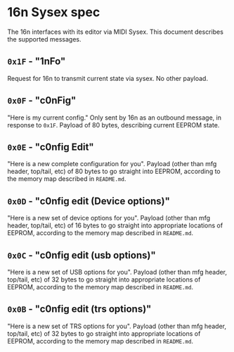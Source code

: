 # 16n Sysex spec

The 16n interfaces with its editor via MIDI Sysex. This document describes the supported messages.

## `0x1F` - "1nFo"

Request for 16n to transmit current state via sysex. No other payload.

## `0x0F` - "c0nFig"

"Here is my current config." Only sent by 16n as an outbound message, in response to `0x1F`. Payload of 80 bytes, describing current EEPROM state.

## `0x0E` - "c0nfig Edit"

"Here is a new complete configuration for you". Payload (other than mfg header, top/tail, etc) of 80 bytes to go straight into EEPROM, according to the memory map described in `README.md`.

## `0x0D` - "c0nfig edit (Device options)"

"Here is a new set of device options for you". Payload (other than mfg header, top/tail, etc) of 16 bytes to go straight into appropriate locations of EEPROM, according to the memory map described in `README.md`.

## `0x0C` - "c0nfig edit (usb options)"

"Here is a new set of USB options for you". Payload (other than mfg header, top/tail, etc) of 32 bytes to go straight into appropriate locations of EEPROM, according to the memory map described in `README.md`.

## `0x0B` - "c0nfig edit (trs options)"

"Here is a new set of TRS options for you". Payload (other than mfg header, top/tail, etc) of 32 bytes to go straight into appropriate locations of EEPROM, according to the memory map described in `README.md`.
